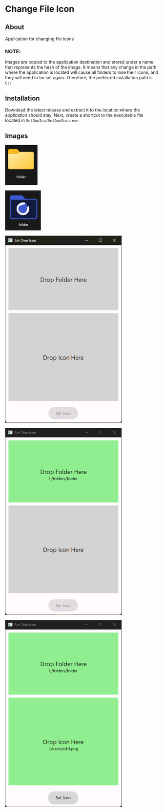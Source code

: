 # Change File Icon

## About
Application for changing file icons

### NOTE:
Images are copied to the application destination and stored under a name that represents the hash of the image.
It means that any change in the path where the application is located will cause all folders to lose their icons, and they will need to be set again.
Therefore, the preferred installation path is ```C:/```

## Installation
Download the latest release and extract it to the location where the application should stay.
Next, create a shortcut to the executable file located in ```SetOwnIco/SetOwnIcon.exe```



<!-- ## Description -->

## Images

![300](https://github.com/Cezary-Androsiuk/change-file-icon/blob/master/images/300.png)

![400](https://github.com/Cezary-Androsiuk/change-file-icon/blob/master/images/400.png)

![000](https://github.com/Cezary-Androsiuk/change-file-icon/blob/master/images/000.png)

![100](https://github.com/Cezary-Androsiuk/change-file-icon/blob/master/images/100.png)

![200](https://github.com/Cezary-Androsiuk/change-file-icon/blob/master/images/200.png)
